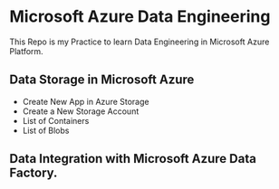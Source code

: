 # Microsoft Azure Data Engineering
This Repo is my Practice to learn Data Engineering in Microsoft Azure Platform.
## Data Storage in Microsoft Azure

  + Create New App in Azure Storage 
  + Create a New Storage Account
  + List of Containers
  + List of Blobs

## Data Integration with Microsoft Azure Data Factory. 



